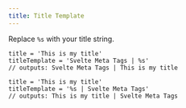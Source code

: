 ```yaml
---
title: Title Template
---
```


Replace `%s` with your title string.

```
title = 'This is my title'
titleTemplate = 'Svelte Meta Tags | %s'
// outputs: Svelte Meta Tags | This is my title
```

```
title = 'This is my title'
titleTemplate = '%s | Svelte Meta Tags'
// outputs: This is my title | Svelte Meta Tags
```
